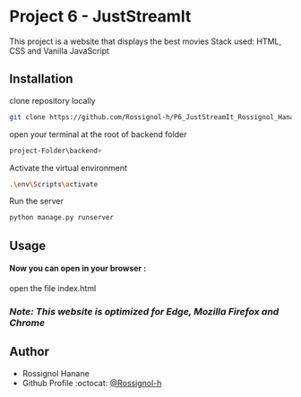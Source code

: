
# Project 6 - JustStreamIt

This project is a website that displays the best movies
Stack used: HTML, CSS and Vanilla JavaScript


## Installation

clone repository locally

```bash
git clone https://github.com/Rossignol-h/P6_JustStreamIt_Rossignol_Hanane.git
```
open your terminal at the root of backend folder 

```bash
project-Folder\backend>
```
Activate the virtual environment
```bash
.\env\Scripts\activate
```
Run the server
```bash
python manage.py runserver
```

## Usage 

#### Now you can open in your browser :

open the file index.html 
 
### *Note: This website is optimized for Edge, Mozilla Firefox and Chrome*

## Author

- Rossignol Hanane 
- Github Profile :octocat: [@Rossignol-h](https://github.com/Rossignol-h)